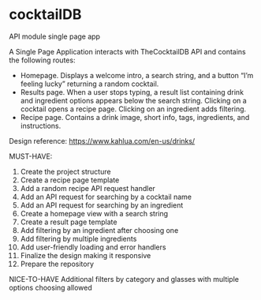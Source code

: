 # cocktailDB
API module single page app

A Single Page Application interacts with TheCocktailDB API and contains the following routes:
- Homepage. Displays a welcome intro, a search string, and a button “I’m feeling lucky” returning a random cocktail.
- Results page. When a user stops typing, a result list containing drink and ingredient options appears below the search string. Clicking on a cocktail opens a recipe page. Clicking on an ingredient adds filtering.
- Recipe page. Contains a drink image, short info, tags, ingredients, and instructions.

Design reference: https://www.kahlua.com/en-us/drinks/

MUST-HAVE:
1. Create the project structure
2. Create a recipe page template
3. Add a random recipe API request handler
4. Add an API request for searching by a cocktail name
5. Add an API request for searching by an ingredient
6. Create a homepage view with a search string
7. Create a result page template
8. Add filtering by an ingredient after choosing one
9. Add filtering by multiple ingredients
10. Add user-friendly loading and error handlers
11. Finalize the design making it responsive
12. Prepare the repository

NICE-TO-HAVE
Additional filters by category and glasses with multiple options choosing allowed
